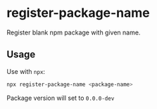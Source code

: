 # register-package-name

Register blank npm package with given name.

## Usage

Use with `npx`:

```sh
npx register-package-name <package-name>
```

Package version will set to `0.0.0-dev`
